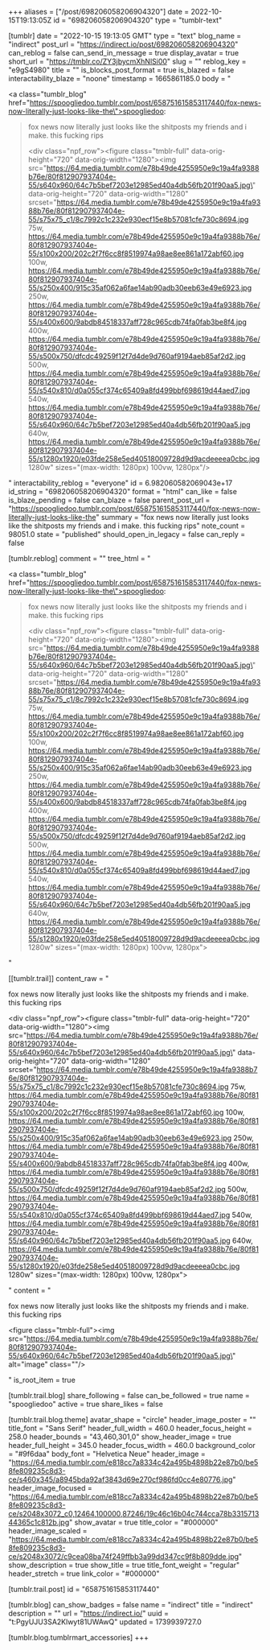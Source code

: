 +++
aliases = ["/post/698206058206904320"]
date = 2022-10-15T19:13:05Z
id = "698206058206904320"
type = "tumblr-text"

[tumblr]
date = "2022-10-15 19:13:05 GMT"
type = "text"
blog_name = "indirect"
post_url = "https://indirect.io/post/698206058206904320"
can_reblog = false
can_send_in_message = true
display_avatar = true
short_url = "https://tmblr.co/ZY3jbycmXhNlSi00"
slug = ""
reblog_key = "e9gS4980"
title = ""
is_blocks_post_format = true
is_blazed = false
interactability_blaze = "noone"
timestamp = 1665861185.0
body = "<p><a class=\"tumblr_blog\" href=\"https://spoogliedoo.tumblr.com/post/658751615853117440/fox-news-now-literally-just-looks-like-the\">spoogliedoo</a>:</p><blockquote><p>fox news now literally just looks like the shitposts my friends and i make. this fucking rips</p><div class=\"npf_row\"><figure class=\"tmblr-full\" data-orig-height=\"720\" data-orig-width=\"1280\"><img src=\"https://64.media.tumblr.com/e78b49de4255950e9c19a4fa9388b76e/80f812907937404e-55/s640x960/64c7b5bef7203e12985ed40a4db56fb201f90aa5.jpg\" data-orig-height=\"720\" data-orig-width=\"1280\" srcset=\"https://64.media.tumblr.com/e78b49de4255950e9c19a4fa9388b76e/80f812907937404e-55/s75x75_c1/8c7992c1c232e930ecf15e8b57081cfe730c8694.jpg 75w, https://64.media.tumblr.com/e78b49de4255950e9c19a4fa9388b76e/80f812907937404e-55/s100x200/202c2f7f6cc8f8519974a98ae8ee861a172abf60.jpg 100w, https://64.media.tumblr.com/e78b49de4255950e9c19a4fa9388b76e/80f812907937404e-55/s250x400/915c35af062a6fae14ab90adb30eeb63e49e6923.jpg 250w, https://64.media.tumblr.com/e78b49de4255950e9c19a4fa9388b76e/80f812907937404e-55/s400x600/9abdb84518337aff728c965cdb74fa0fab3be8f4.jpg 400w, https://64.media.tumblr.com/e78b49de4255950e9c19a4fa9388b76e/80f812907937404e-55/s500x750/dfcdc49259f12f7d4de9d760af9194aeb85af2d2.jpg 500w, https://64.media.tumblr.com/e78b49de4255950e9c19a4fa9388b76e/80f812907937404e-55/s540x810/d0a055cf374c65409a8fd499bbf698619d44aed7.jpg 540w, https://64.media.tumblr.com/e78b49de4255950e9c19a4fa9388b76e/80f812907937404e-55/s640x960/64c7b5bef7203e12985ed40a4db56fb201f90aa5.jpg 640w, https://64.media.tumblr.com/e78b49de4255950e9c19a4fa9388b76e/80f812907937404e-55/s1280x1920/e03fde258e5ed40518009728d9d9acdeeeea0cbc.jpg 1280w\" sizes=\"(max-width: 1280px) 100vw, 1280px\"/></figure></div></blockquote>"
interactability_reblog = "everyone"
id = 6.982060582069043e+17
id_string = "698206058206904320"
format = "html"
can_like = false
is_blaze_pending = false
can_blaze = false
parent_post_url = "https://spoogliedoo.tumblr.com/post/658751615853117440/fox-news-now-literally-just-looks-like-the"
summary = "fox news now literally just looks like the shitposts my friends and i make. this fucking rips"
note_count = 98051.0
state = "published"
should_open_in_legacy = false
can_reply = false

[tumblr.reblog]
comment = ""
tree_html = "<p><a class=\"tumblr_blog\" href=\"https://spoogliedoo.tumblr.com/post/658751615853117440/fox-news-now-literally-just-looks-like-the\">spoogliedoo</a>:</p><blockquote><p>fox news now literally just looks like the shitposts my friends and i make. this fucking rips</p><div class=\"npf_row\"><figure class=\"tmblr-full\" data-orig-height=\"720\" data-orig-width=\"1280\"><img src=\"https://64.media.tumblr.com/e78b49de4255950e9c19a4fa9388b76e/80f812907937404e-55/s640x960/64c7b5bef7203e12985ed40a4db56fb201f90aa5.jpg\" data-orig-height=\"720\" data-orig-width=\"1280\" srcset=\"https://64.media.tumblr.com/e78b49de4255950e9c19a4fa9388b76e/80f812907937404e-55/s75x75_c1/8c7992c1c232e930ecf15e8b57081cfe730c8694.jpg 75w, https://64.media.tumblr.com/e78b49de4255950e9c19a4fa9388b76e/80f812907937404e-55/s100x200/202c2f7f6cc8f8519974a98ae8ee861a172abf60.jpg 100w, https://64.media.tumblr.com/e78b49de4255950e9c19a4fa9388b76e/80f812907937404e-55/s250x400/915c35af062a6fae14ab90adb30eeb63e49e6923.jpg 250w, https://64.media.tumblr.com/e78b49de4255950e9c19a4fa9388b76e/80f812907937404e-55/s400x600/9abdb84518337aff728c965cdb74fa0fab3be8f4.jpg 400w, https://64.media.tumblr.com/e78b49de4255950e9c19a4fa9388b76e/80f812907937404e-55/s500x750/dfcdc49259f12f7d4de9d760af9194aeb85af2d2.jpg 500w, https://64.media.tumblr.com/e78b49de4255950e9c19a4fa9388b76e/80f812907937404e-55/s540x810/d0a055cf374c65409a8fd499bbf698619d44aed7.jpg 540w, https://64.media.tumblr.com/e78b49de4255950e9c19a4fa9388b76e/80f812907937404e-55/s640x960/64c7b5bef7203e12985ed40a4db56fb201f90aa5.jpg 640w, https://64.media.tumblr.com/e78b49de4255950e9c19a4fa9388b76e/80f812907937404e-55/s1280x1920/e03fde258e5ed40518009728d9d9acdeeeea0cbc.jpg 1280w\" sizes=\"(max-width: 1280px) 100vw, 1280px\"></figure></div></blockquote>"

[[tumblr.trail]]
content_raw = "<p><p>fox news now literally just looks like the shitposts my friends and i make. this fucking rips</p><div class=\"npf_row\"><figure class=\"tmblr-full\" data-orig-height=\"720\" data-orig-width=\"1280\"><img src=\"https://64.media.tumblr.com/e78b49de4255950e9c19a4fa9388b76e/80f812907937404e-55/s640x960/64c7b5bef7203e12985ed40a4db56fb201f90aa5.jpg\" data-orig-height=\"720\" data-orig-width=\"1280\" srcset=\"https://64.media.tumblr.com/e78b49de4255950e9c19a4fa9388b76e/80f812907937404e-55/s75x75_c1/8c7992c1c232e930ecf15e8b57081cfe730c8694.jpg 75w, https://64.media.tumblr.com/e78b49de4255950e9c19a4fa9388b76e/80f812907937404e-55/s100x200/202c2f7f6cc8f8519974a98ae8ee861a172abf60.jpg 100w, https://64.media.tumblr.com/e78b49de4255950e9c19a4fa9388b76e/80f812907937404e-55/s250x400/915c35af062a6fae14ab90adb30eeb63e49e6923.jpg 250w, https://64.media.tumblr.com/e78b49de4255950e9c19a4fa9388b76e/80f812907937404e-55/s400x600/9abdb84518337aff728c965cdb74fa0fab3be8f4.jpg 400w, https://64.media.tumblr.com/e78b49de4255950e9c19a4fa9388b76e/80f812907937404e-55/s500x750/dfcdc49259f12f7d4de9d760af9194aeb85af2d2.jpg 500w, https://64.media.tumblr.com/e78b49de4255950e9c19a4fa9388b76e/80f812907937404e-55/s540x810/d0a055cf374c65409a8fd499bbf698619d44aed7.jpg 540w, https://64.media.tumblr.com/e78b49de4255950e9c19a4fa9388b76e/80f812907937404e-55/s640x960/64c7b5bef7203e12985ed40a4db56fb201f90aa5.jpg 640w, https://64.media.tumblr.com/e78b49de4255950e9c19a4fa9388b76e/80f812907937404e-55/s1280x1920/e03fde258e5ed40518009728d9d9acdeeeea0cbc.jpg 1280w\" sizes=\"(max-width: 1280px) 100vw, 1280px\"></figure></div></p>"
content = "<p><p>fox news now literally just looks like the shitposts my friends and i make. this fucking rips</p><figure class=\"tmblr-full\"><img src=\"https://64.media.tumblr.com/e78b49de4255950e9c19a4fa9388b76e/80f812907937404e-55/s640x960/64c7b5bef7203e12985ed40a4db56fb201f90aa5.jpg\" alt=\"image\" class=\"\"/></figure></p>"
is_root_item = true

[tumblr.trail.blog]
share_following = false
can_be_followed = true
name = "spoogliedoo"
active = true
share_likes = false

[tumblr.trail.blog.theme]
avatar_shape = "circle"
header_image_poster = ""
title_font = "Sans Serif"
header_full_width = 460.0
header_focus_height = 258.0
header_bounds = "43,460,301,0"
show_header_image = true
header_full_height = 345.0
header_focus_width = 460.0
background_color = "#9f6daa"
body_font = "Helvetica Neue"
header_image = "https://64.media.tumblr.com/e818cc7a8334c42a495b4898b22e87b0/be58fe809235c8d3-ce/s460x345/a8945bda92af3843d69e270cf986fd0cc4e80776.jpg"
header_image_focused = "https://64.media.tumblr.com/e818cc7a8334c42a495b4898b22e87b0/be58fe809235c8d3-ce/s2048x3072_c0,12464,100000,87246/19c46c16b04c744cca78b331571344365c1c812b.jpg"
show_avatar = true
title_color = "#000000"
header_image_scaled = "https://64.media.tumblr.com/e818cc7a8334c42a495b4898b22e87b0/be58fe809235c8d3-ce/s2048x3072/c9cea08ba74f249ffbb3a99dd347cc9f8b809dde.jpg"
show_description = true
show_title = true
title_font_weight = "regular"
header_stretch = true
link_color = "#000000"

[tumblr.trail.post]
id = "658751615853117440"

[tumblr.blog]
can_show_badges = false
name = "indirect"
title = "indirect"
description = ""
url = "https://indirect.io/"
uuid = "t:PgyUJU3SA2Klwyt81UWAwQ"
updated = 1739939727.0

[tumblr.blog.tumblrmart_accessories]
+++
